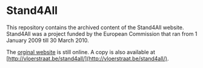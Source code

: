 # Stand4All
This repository contains the archived content of the Stand4All website. 
Stand4All was a project funded by the European Commission that ran from 1 January 2009 till 30 March 2010.

The [orginal website](http://ftb-esv.de/stand4all/) is still online.
A copy is also available at [http://vloerstraat.be/stand4all/](http://vloerstraat.be/stand4all/).

